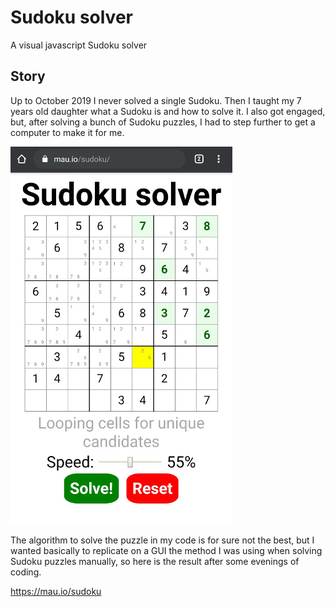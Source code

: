 # Sudoku solver

A visual javascript Sudoku solver

## Story

Up to October 2019 I never solved a single Sudoku. Then I taught my 7 years old daughter what a Sudoku is and how to solve it. I also got engaged, but, after solving a bunch of Sudoku puzzles, I had to step further to get a computer to make it for me.

[![Sudoku solver in action](img/screenshot.jpg)](https://youtu.be/th-Vf5SXuZM "Sudoku solver in action")

The algorithm to solve the puzzle in my code is for sure not the best, but I wanted basically to replicate on a GUI the method I was using when solving Sudoku puzzles manually, so here is the result after some evenings of coding. 

https://mau.io/sudoku
